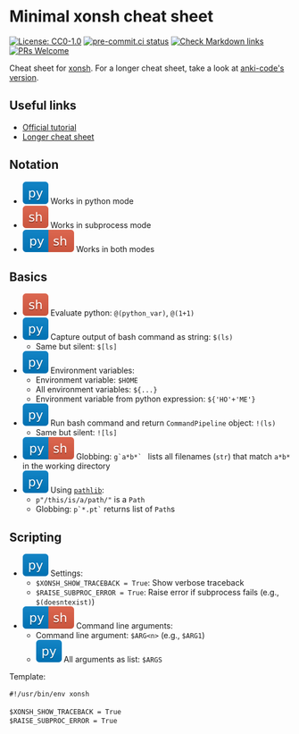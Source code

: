 # Minimal xonsh cheat sheet

[![License: CC0-1.0](https://img.shields.io/badge/License-CC0%201.0-lightgrey.svg)](http://creativecommons.org/publicdomain/zero/1.0/)
[![pre-commit.ci status](https://results.pre-commit.ci/badge/github/klieret/xonsh-cheatsheet-minimal/main.svg)](https://results.pre-commit.ci/latest/github/klieret/xonsh-cheatsheet-minimal/main)
[![Check Markdown links](https://github.com/klieret/xonsh-cheatsheet-minimal/actions/workflows/check-links.yaml/badge.svg)](https://github.com/klieret/xonsh-cheatsheet-minimal/actions/workflows/check-links.yaml)
 [![PRs Welcome](https://img.shields.io/badge/PRs-welcome-brightgreen.svg?style=flat-square)](https://makeapullrequest.com)

Cheat sheet for [xonsh].
For a longer cheat sheet, take a look at [anki-code's version](https://github.com/anki-code/xonsh-cheatsheet).

[xonsh]: https://xon.sh/

## Useful links

* [Official tutorial](https://xon.sh/tutorial.html)
* [Longer cheat sheet](https://github.com/anki-code/xonsh-cheatsheet)

## Notation

* ![py] Works in python mode
* ![sh] Works in subprocess mode
* ![pysh] Works in both modes

## Basics


* ![sh] Evaluate python: `@(python_var)`, `@(1+1)`
* ![py] Capture output of bash command as string: `$(ls)`
    * Same but silent: `$[ls]`
* ![py] Environment variables:
    * Environment variable: `$HOME`
    * All environment variables: `${...}`
    * Environment variable from python expression: `${'HO'+'ME'}`
* ![py] Run bash command and return `CommandPipeline` object: `!(ls)`
    * Same but silent: `![ls]`
* ![pysh] Globbing: ``g`a*b*` `` lists all filenames (`str`) that match `a*b*` in the working directory
* ![py] Using [`pathlib`][pathlib]:
    * `p"/this/is/a/path/"` is a `Path`
    * Globbing: `` p`*.pt` `` returns list of `Path`s

## Scripting

* ![py] Settings:
    * `$XONSH_SHOW_TRACEBACK = True`: Show verbose traceback
    * `$RAISE_SUBPROC_ERROR = True`: Raise error if subprocess fails (e.g., `$(doesntexist)`)
* ![pysh] Command line arguments:
    * Command line argument: `$ARG<n>` (e.g., `$ARG1`)
    * ![py] All arguments as list: `$ARGS`

Template:

```xsh
#!/usr/bin/env xonsh

$XONSH_SHOW_TRACEBACK = True
$RAISE_SUBPROC_ERROR = True
```

[pathlib]: https://docs.python.org/3/library/pathlib.html
[sh]: readme_assets/sh.svg
[py]: readme_assets/py.svg
[pysh]: readme_assets/pysh.svg
